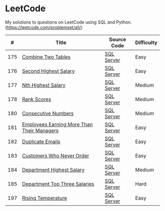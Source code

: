 # LeetCode
My solutions to questions on LeetCode using SQL and Python.
(https://leetcode.com/problemset/all/)


| # | Title | Source Code | Difficulty |
|---| ----- | -------- | ---------- |
|175|[Combine Two Tables](https://leetcode.com/problems/combine-two-tables/)| [SQL Server](https://github.com/lingjiangj/LeetCode/blob/master/SQL/175.%20Combining%20Two%20Tables.sql)|Easy|
|176|[Second Highest Salary](https://leetcode.com/problems/second-highest-salary/)| [SQL Server](https://github.com/lingjiangj/LeetCode/blob/master/SQL/176.%20Second%20Highest%20Salary.sql)|Easy|
|177|[Nth Highest Salary](https://leetcode.com/problems/nth-highest-salary/)| [SQL Server](https://github.com/lingjiangj/LeetCode/blob/master/SQL/177.%20Nth%20Highest%20Salary.sql)|Medium|
|178|[Rank Scores](https://leetcode.com/problems/rank-scores/)| [SQL Server](https://github.com/lingjiangj/LeetCode/blob/master/SQL/178.%20Rank%20Scores.sql)|Medium|
|180|[Consecutive Numbers](https://leetcode.com/problems/consecutive-numbers/)| [SQL Server](https://github.com/lingjiangj/LeetCode/blob/master/SQL/180.%20Consecutive%20Numbers.sql)|Medium|
|181|[Employees Earning More Than Their Managers](https://leetcode.com/problems/employees-earning-more-than-their-managers/)| [SQL Server](https://github.com/lingjiangj/LeetCode/blob/master/SQL/181.%20Employees%20Earning%20More%20Than%20Their%20Managers.sql)|Easy|
|182|[Duplicate Emails](https://leetcode.com/problems/duplicate-emails/)|[SQL Server](https://github.com/lingjiangj/LeetCode/blob/master/SQL/182.%20Duplicate%20Emails.sql)|Easy|
|183|[Customers Who Never Order](https://leetcode.com/problems/customers-who-never-order/)|[SQL Server](https://github.com/lingjiangj/LeetCode/blob/master/SQL/183.%20Customers%20Who%20Never%20Order.sql)|Easy|
|184|[Department Highest Salary](https://leetcode.com/problems/department-highest-salary/)|[SQL Server](https://github.com/lingjiangj/LeetCode/blob/master/SQL/184.%20Department%20Highest%20Salary.sql)|Medium|
|185|[Department Top Three Salaries](https://leetcode.com/problems/department-top-three-salaries/)|[SQL Server](https://github.com/lingjiangj/LeetCode/blob/master/SQL/185.%20Department%20Top%20Three%20Salaries.sql)|Hard|
|197|[Rising Temperature](https://leetcode.com/problems/rising-temperature/)|[SQL Server](https://github.com/lingjiangj/LeetCode/blob/master/SQL/197.%20Rising%20Temperature.sql)|Easy|


